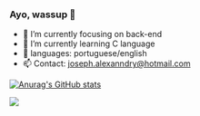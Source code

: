 ### Ayo, wassup 👋


- 🔭 I’m currently focusing on back-end
- 🌱 I’m currently learning C language
- 💬 languages: portuguese/english
- 📫 Contact: joseph.alexanndry@hotmail.com

[![Anurag's GitHub stats](https://github-readme-stats.vercel.app/api?username=imsupeer&show_icons=true&theme=radical)](https://github.com/anuraghazra/github-readme-stats)

<div>
    <a href="https://www.instagram.com/josephalexanndry" target="_blank">
        <img src="https://img.shields.io/badge/Instagram-E4405F?style=for-the-badge&logo=instagram&logoColor=white" target="_blank">
    </a>
</div>
